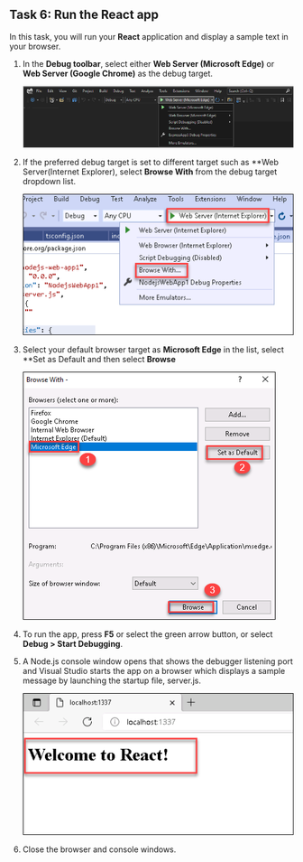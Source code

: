 ## Task 6: Run the React app

In this task, you will run your **React** application and display a sample text in your browser.

1. In the **Debug toolbar**, select either **Web Server (Microsoft Edge)** or **Web Server (Google Chrome)** as the debug target.
   
   ![](images/tutorial-nodejs-react-debug-target.png)

2. If the preferred debug target is set to different target such as **Web Server(Internet Explorer), select **Browse With** from the debug target dropdown list. 
   
   ![](images/ie-debug-target.png)
    
3. Select your default browser target as **Microsoft Edge** in the list, select **Set as Default and then select **Browse**
   
   ![](images/edge-debug-target.png)

4. To run the app, press **F5** or select the green arrow button, or select **Debug > Start Debugging**.

5. A Node.js console window opens that shows the debugger listening port and Visual Studio starts the app on a browser which displays a sample message by launching the startup file, server.js.
   
   ![](images/welcometoreact.png)
    
6. Close the browser and console windows.
